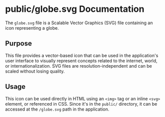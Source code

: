 # public/globe.svg Documentation

The `globe.svg` file is a Scalable Vector Graphics (SVG) file containing an icon representing a globe.

## Purpose

This file provides a vector-based icon that can be used in the application's user interface to visually represent concepts related to the internet, world, or internationalization. SVG files are resolution-independent and can be scaled without losing quality.

## Usage

This icon can be used directly in HTML using an `<img>` tag or an inline `<svg>` element, or referenced in CSS. Since it's in the `public/` directory, it can be accessed at the `/globe.svg` path in the application.
